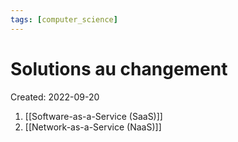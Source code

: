 ```yaml
---
tags: [computer_science] 
---
```

# Solutions au changement
Created: 2022-09-20

1. [[Software-as-a-Service (SaaS)]]
2. [[Network-as-a-Service (NaaS)]]